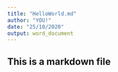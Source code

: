 ```yaml
---
title: "HelloWorld.md"
author: "YOU!"
date: "25/10/2020"
output: word_document
---
```



##  This is a markdown file


